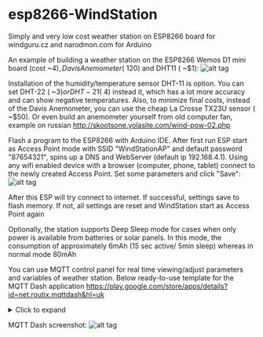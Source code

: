 # esp8266-WindStation
Simply and very low cost weather station on ESP8266 board for windguru.cz and narodmon.com for Arduino

An example of building a weather station on the ESP8266 Wemos D1 mini board (cost ~$4), Davis Anemometer ( ~$120) and DHT11 ( ~$1):
![alt tag](https://github.com/zpukr/esp8266-WindStation/blob/master/windstation.jpg)

Installation of the humidity/temperature sensor DHT-11 is option. You can set DHT-22 ( ~3$) or DHT-21 ( ~4$) instead it, which has a lot more accuracy and can show negative temperatures. Also, to minimize final costs, instead of the Davis Anemometer, you can use the cheap La Crosse TX23U sensor ( ~$50). Or even build an anemometer yourself from old computer fan, example on russian http://skootsone.yolasite.com/wind-pow-02.php

Flash a program to the ESP8266 with Arduino IDE. After first run ESP start as Access Point mode with SSID "WindStationAP" and default password "87654321", spins up a DNS and WebServer (default ip 192.168.4.1). Using any wifi enabled device with a browser (computer, phone, tablet) connect to the newly created Access Point. Set some parameters and click "Save":
![alt tag](https://github.com/zpukr/esp8266-WindStation/blob/master/WindStationAP.jpg)

After this ESP will try connect to internet. If successful, settings save to flash memory. If not, all settings are reset and WindStation start as Access Point again

Optionally, the station supports Deep Sleep mode for cases when only power is available from batteries or solar panels. In this mode, the consumption of approximately 6mAh (15 sec active/ 5min sleep) whereas in normal mode 80mAh

You can use MQTT control panel for real time viewing/adjust parameters and variables of weather station. Below ready-to-use template for the MQTT Dash application https://play.google.com/store/apps/details?id=net.routix.mqttdash&hl=uk

<details>
<summary>Click to expand</summary>
[{"mainTextSize":"LARGE","postfix":" m/s","prefix":"","textColor":-192,"enableIntermediateState":true,"enablePub":false,"enteredIntermediateStateAt":1540661885,"intermediateStateTimeout":10,"jsOnReceive":"","jsonPath":"$.Avr","lastJsonPathValue":"5.62","lastPayload":"{\"Min\": 1.80, \"Avr\": 5.62, \"Max\": 9.90, \"Dir\": 297}","qos":0,"retained":false,"topic":"windpoint/wind","topicPub":"windpoint","updateLastPayloadOnPub":false,"id":"9b0b155b-29c1-48fa-9085-7c54b0f73bbe","jsBlinkExpression":"","jsOnDisplay":"","jsOnTap":"","lastActivity":1540661855,"longId":5,"name":"WindAvr","type":1},{"decimalPrecision":0,"displayPayloadValue":true,"maxValue":360.0,"minValue":0.0,"postfix":"°","prefix":"","progressColor":-192,"enableIntermediateState":true,"enablePub":false,"enteredIntermediateStateAt":1540661885,"intermediateStateTimeout":1,"jsOnReceive":"","jsonPath":"$.Dir","lastJsonPathValue":"297","lastPayload":"{\"Min\": 1.80, \"Avr\": 5.62, \"Max\": 9.90, \"Dir\": 297}","qos":1,"retained":false,"topic":"windpoint/wind","topicPub":"windpoint","updateLastPayloadOnPub":false,"id":"716bae44-f2f5-4ce7-9f79-61292c0d2f2f","jsBlinkExpression":"","jsOnDisplay":"","jsOnTap":"","lastActivity":1540661855,"longId":13,"name":"Direction","type":3},{"mainTextSize":"MEDIUM","postfix":" m/s","prefix":"","textColor":-12550144,"enableIntermediateState":true,"enablePub":false,"enteredIntermediateStateAt":0,"intermediateStateTimeout":0,"jsOnReceive":"","jsonPath":"$.Min","lastJsonPathValue":"1.8","lastPayload":"{\"Min\": 1.80, \"Avr\": 5.62, \"Max\": 9.90, \"Dir\": 297}","qos":0,"retained":false,"topic":"windpoint/wind","topicPub":"sensor","updateLastPayloadOnPub":false,"id":"fd6e2415-bad0-404c-a43b-b164171b8017","jsBlinkExpression":"","jsOnDisplay":"","jsOnTap":"","lastActivity":1540661855,"longId":4,"name":"WindMin","type":1},{"mainTextSize":"MEDIUM","postfix":" m/s","prefix":"","textColor":-65472,"enableIntermediateState":true,"enablePub":false,"enteredIntermediateStateAt":0,"intermediateStateTimeout":0,"jsOnReceive":"","jsonPath":"$.Max","lastJsonPathValue":"9.9","lastPayload":"{\"Min\": 1.80, \"Avr\": 5.62, \"Max\": 9.90, \"Dir\": 297}","qos":0,"retained":false,"topic":"windpoint/wind","topicPub":"sensor","updateLastPayloadOnPub":false,"id":"7eed0deb-cb11-4ec5-ab1f-9ce9305fb341","jsBlinkExpression":"","jsOnDisplay":"","jsOnTap":"","lastActivity":1540661855,"longId":6,"name":"WindMax","type":1},{"mainTextSize":"LARGE","postfix":"°","prefix":"","textColor":-1,"enableIntermediateState":true,"enablePub":false,"enteredIntermediateStateAt":0,"intermediateStateTimeout":0,"jsOnReceive":"","jsonPath":"$.Temp","lastJsonPathValue":"10.0","lastPayload":"{\"Temp\": 10.00, \"Humidity\": 87.00}","qos":0,"retained":false,"topic":"windpoint/temp","topicPub":"sensor","updateLastPayloadOnPub":false,"id":"923e726b-7edd-40dd-ad5d-6831cd6670e0","jsBlinkExpression":"","jsOnDisplay":"","jsOnTap":"","lastActivity":1540661854,"longId":1,"name":"Temperature","type":1},{"mainTextSize":"LARGE","postfix":"%","prefix":"","textColor":-1,"enableIntermediateState":true,"enablePub":false,"enteredIntermediateStateAt":0,"intermediateStateTimeout":0,"jsOnReceive":"","jsonPath":"$.Humidity","lastJsonPathValue":"87.0","lastPayload":"{\"Temp\": 10.00, \"Humidity\": 87.00}","qos":0,"retained":false,"topic":"windpoint/temp","topicPub":"","updateLastPayloadOnPub":true,"id":"4db3b3ca-d9d4-472f-af7c-f8ed3403a0a6","jsBlinkExpression":"","jsOnDisplay":"","jsOnTap":"","lastActivity":1540661854,"longId":7,"name":"Humidity","type":1},{"decimalPrecision":0,"displayPayloadValue":true,"maxValue":140.0,"minValue":20.0,"postfix":"","prefix":"","progressColor":-1,"enableIntermediateState":false,"enablePub":true,"enteredIntermediateStateAt":1540661885,"intermediateStateTimeout":10,"jsOnReceive":"","jsonPath":"","lastPayload":"90","qos":1,"retained":false,"topic":"windpoint/kc_wind","topicPub":"windpoint","updateLastPayloadOnPub":false,"id":"4d50b3f6-8f21-40b9-b90b-17031b769896","jsBlinkExpression":"","jsOnDisplay":"","jsOnTap":"","lastActivity":1540661809,"longId":8,"name":"kcWind","type":3},{"iconOff":"ic_cloud_download","iconOn":"ic_cloud_download","offColor":-1,"onColor":-1,"payloadOff":"sensor","payloadOn":"sensor","enableIntermediateState":true,"enablePub":true,"enteredIntermediateStateAt":0,"intermediateStateTimeout":0,"jsOnReceive":"","jsonPath":"","lastPayload":"sensor","qos":1,"retained":false,"topic":"windpoint","topicPub":"","updateLastPayloadOnPub":true,"id":"df5bfda3-d3b7-4c92-8fe7-a425e20cfd95","jsBlinkExpression":"","jsOnDisplay":"","jsOnTap":"","lastActivity":1540661840,"longId":9,"name":"Update","type":2},{"mainTextSize":"SMALL","postfix":"","prefix":"","textColor":-1,"enableIntermediateState":true,"enablePub":false,"enteredIntermediateStateAt":0,"intermediateStateTimeout":0,"jsOnReceive":"","jsonPath":"","lastPayload":"ADC:781","qos":1,"retained":false,"topic":"windpoint/debug","topicPub":"","updateLastPayloadOnPub":true,"id":"d8222a02-352e-48d0-b466-b78e9a382a19","jsBlinkExpression":"","jsOnDisplay":"","jsOnTap":"","lastActivity":1540661885,"longId":11,"name":"Debug","type":1},{"iconOff":"ic_explore","iconOn":"ic_explore","offColor":-1,"onColor":-1,"payloadOff":"adc","payloadOn":"adc","enableIntermediateState":false,"enablePub":true,"enteredIntermediateStateAt":0,"intermediateStateTimeout":0,"jsOnReceive":"","jsonPath":"","lastPayload":"adc","qos":1,"retained":false,"topic":"windpoint","topicPub":"","updateLastPayloadOnPub":true,"id":"cf88116a-4130-45bc-b77f-f6a0895b5548","jsBlinkExpression":"","jsOnDisplay":"","jsOnTap":"","lastActivity":1540661885,"longId":12,"name":"Read ADC","type":2},{"iconOff":"ic_flash_on","iconOn":"ic_flash_on","offColor":-1,"onColor":-1,"payloadOff":"reset","payloadOn":"reset","enableIntermediateState":true,"enablePub":true,"enteredIntermediateStateAt":0,"intermediateStateTimeout":0,"jsOnReceive":"","jsonPath":"","lastPayload":"reset","qos":1,"retained":false,"topic":"windpoint","topicPub":"","updateLastPayloadOnPub":true,"id":"aabe562f-5790-4d2a-ae3b-60526dfd4621","jsBlinkExpression":"","jsOnDisplay":"","jsOnTap":"","lastActivity":1540372437,"longId":10,"name":"Reset!","type":2}]
</details>

MQTT Dash screenshot:
![alt tag](https://raw.githubusercontent.com/zpukr/esp8266-WindStation/master/Screenshot_20190216.png) 
